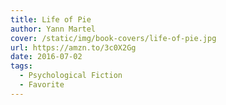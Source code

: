 ```yaml
---
title: Life of Pie
author: Yann Martel
cover: /static/img/book-covers/life-of-pie.jpg
url: https://amzn.to/3c0X2Gg
date: 2016-07-02
tags:
  - Psychological Fiction
  - Favorite
---
```

